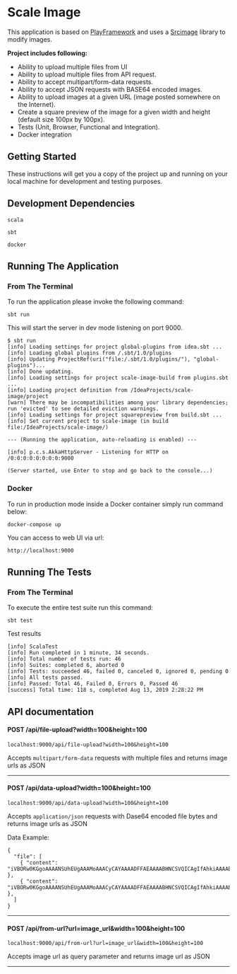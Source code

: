 # Scale Image

This application is based on [PlayFramework](https://www.playframework.com/) and uses a [Srcimage](https://github.com/sksamuel/scrimage) library to modify images.

**Project includes following:**
- Ability to upload multiple files from UI
- Ability to upload multiple files from API request.
- Ability to accept multipart/form-data requests.
- Ability to accept JSON requests with BASE64 encoded images.
- Ability to upload images at a given URL (image posted somewhere on the Internet).
- Create a square preview of the image for a given width and height (default size 100px by 100px).
- Tests (Unit, Browser, Functional and Integration).
- Docker integration

## Getting Started

These instructions will get you a copy of the project up and running on your local machine for development and testing 
purposes.

## Development Dependencies

```
scala
```

```
sbt
``` 

```
docker
```

## Running The Application

### From The Terminal

To run the application please invoke the following command:

```
sbt run
```
This will start the server in dev mode listening on port 9000. 

```
$ sbt run
[info] Loading settings for project global-plugins from idea.sbt ...
[info] Loading global plugins from /.sbt/1.0/plugins
[info] Updating ProjectRef(uri("file:/.sbt/1.0/plugins/"), "global-plugins")...
[info] Done updating.
[info] Loading settings for project scale-image-build from plugins.sbt ...
[info] Loading project definition from /IdeaProjects/scale-image/project
[warn] There may be incompatibilities among your library dependencies; run 'evicted' to see detailed eviction warnings.
[info] Loading settings for project squarepreview from build.sbt ...
[info] Set current project to scale-image (in build file:/IdeaProjects/scale-image/)

--- (Running the application, auto-reloading is enabled) ---

[info] p.c.s.AkkaHttpServer - Listening for HTTP on /0:0:0:0:0:0:0:0:9000

(Server started, use Enter to stop and go back to the console...)

``` 

### Docker

To run in production mode inside a Docker container simply run command below:

```
docker-compose up
```

You can access to web UI via url:

```
http://localhost:9000 
```

## Running The Tests

### From The Terminal

To execute the entire test suite run this command:

```
sbt test
```

Test results

```
[info] ScalaTest
[info] Run completed in 1 minute, 34 seconds.
[info] Total number of tests run: 46
[info] Suites: completed 6, aborted 0
[info] Tests: succeeded 46, failed 0, canceled 0, ignored 0, pending 0
[info] All tests passed.
[info] Passed: Total 46, Failed 0, Errors 0, Passed 46
[success] Total time: 118 s, completed Aug 13, 2019 2:28:22 PM
```

## API documentation

#### POST /api/file-upload?width=100&height=100

```
localhost:9000/api/file-upload?width=100&height=100
```

Accepts `multipart/form-data` requests with multiple files and returns image urls as JSON

---

#### POST /api/data-upload?width=100&height=100

```
localhost:9000/api/data-upload?width=100&height=100
```

Accepts `application/json` requests with Dase64 encoded file bytes and returns image urls as JSON

Data Example:

```
{
  "file": [
    { "content": "iVBORw0KGgoAAAANSUhEUgAAAMoAAACyCAYAAAADFFAEAAAABHNCSVQICAgIfAhkiAAAABl0RVh0" },
    { "content": "iVBORw0KGgoAAAANSUhEUgAAAMoAAACyCAYAAAADFFAEAAAABHNCSVQICAgIfAhkiAAAABl0RVh0" },
  ]
}
```
---

#### POST /api/from-url?url=image_url&width=100&height=100

```
localhost:9000/api/from-url?url=image_url&width=100&height=100
```

Accepts image url as query parameter and returns image url as JSON

---